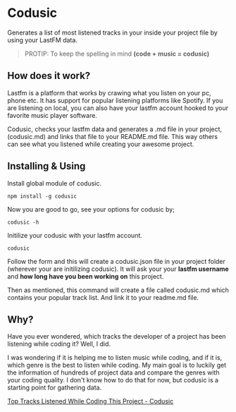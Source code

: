 # Codusic

Generates a list of most listened tracks in your inside your project file by using your LastFM data.

> PROTIP: To keep the spelling in mind **(code + music = codusic)**

## How does it work?

Lastfm is a platform that works by crawing what you listen on your pc, phone etc. It has support for popular listening platforms like Spotify. If you are listening on local, you can also have your lastfm account hooked to your favorite music player software.

Codusic, checks your lastfm data and generates a .md file in your project, (codusic.md) and links that file to your README.md file. This way others can see what you listened while creating your awesome project.

## Installing & Using

Install global module of codusic.

```
npm install -g codusic
```

Now you are good to go, see your options for codusic by;

```
codusic -h
```

Initilize your codusic with your lastfm account.

```
codusic
```

Follow the form and this will create a codusic.json file in your project folder (wherever your are initilizing codusic). It will ask your your **lastfm username** and **how long have you been working on** this project.

Then as mentioned, this command will create a file called codusic.md which contains your popular track list. And link it to your readme.md file.

## Why?

Have you ever wondered, which tracks the developer of a project has been listening while coding it? Well, I did.

I was wondering if it is helping me to listen music while coding, and if it is, which genre is the best to listen while coding. My main goal is to luckily get the information of hundreds of project data and compare the genres with your coding quality. I don't know how to do that for now, but codusic is a starting point for gathering data.

[Top Tracks Listened While Coding This Project - Codusic](codusic.md)
